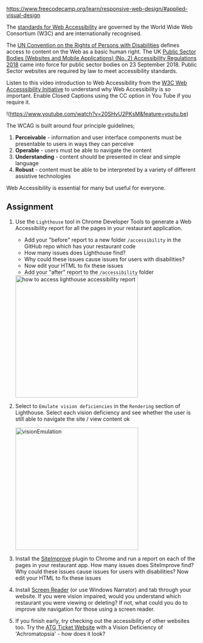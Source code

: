
https://www.freecodecamp.org/learn/responsive-web-design/#applied-visual-design


The [standards for Web Accessibility](https://www.w3.org/WAI/standards-guidelines/wcag/) are governed by the World Wide Web Consortium (W3C) and are internationally recognised.

The [UN Convention on the Rights of Persons with Disabilities](https://www.un.org/development/desa/disabilities/convention-on-the-rights-of-persons-with-disabilities/convention-on-the-rights-of-persons-with-disabilities-2.html) defines access to content on the Web as a basic human right. The UK [Public Sector Bodies (Websites and Mobile Applications) (No. 2) Accessibility Regulations 2018](https://www.legislation.gov.uk/uksi/2018/952/made) came into force for public sector bodies on 23 September 2018. Public Sector websites are required by law to meet accessibility standards.

Listen to this video introduction to Web Accessibility from the [W3C Web Accesssibility Initiative](https://www.w3.org/WAI/videos/standards-and-benefits/) to understand why Web Accessibility is so important. Enable Closed Captions using the CC option in You Tube if you require it.

!(https://www.youtube.com/watch?v=20SHvU2PKsM&feature=youtu.be)

The WCAG is built around four principle guidelines;
  1. **Perceivable** - information and user interface components must be presentable to users in ways they can perceive
  2. **Operable** - users must be able to navigate the content
  3. **Understanding** - content should be presented in clear and simple language
  4. **Robust** - content must be able to be interpreted by a variety of different assistive technologies

Web Accessibility is essential for many but useful for everyone.

## Assignment
  1. Use the `Lighthouse` tool in Chrome Developer Tools to generate a Web Accessibility report for all the pages in your restaurant application.
     * Add your "before" report to a new folder `/accessibility` in the GitHub repo which has your restaurant code
     * How many issues does Lighthouse find?
     * Why could these issues cause issues for users with disabilities?
     * Now edit your HTML to fix these issues
     * Add your "after" report to the `/accessibility` folder

     <img width="322" alt="how to access lighthouse accessibility report" src="https://user-images.githubusercontent.com/1316724/106430584-eddaa000-6463-11eb-829e-5292749f16d2.PNG">
 
  2. Select to `Emulate vision deficiencies` in the `Rendering` section of Lighthouse. Select each vision deficiency and see whether the user is still able to navigate the site / view content ok

     <img width="323" alt="visionEmulation" src="https://user-images.githubusercontent.com/1316724/106431075-a86aa280-6464-11eb-90c9-50d071ec101f.PNG">
  3. Install the [SiteImprove](https://chrome.google.com/webstore/detail/siteimprove-accessibility/efcfolpjihicnikpmhnmphjhhpiclljc) plugin to Chrome and run a report on each of  the pages in your restaurant app.
    How many issues does SiteImprove find?
    Why could these issues cause issues for users with disabilities?
    Now edit your HTML to fix these issues
  4. Install [Screen Reader](https://chrome.google.com/webstore/detail/screen-reader/kgejglhpjiefppelpmljglcjbhoiplfn) (or use Windows Narrator) and tab through your website. If you were vision impaired, would you understand which restaurant you were viewing or deleting? If not, what could you do to improve site navigation for those using a screen reader.
  5. If you finish early, try checking out the accessibility of other websites too. Try the [ATG Ticket Website](https://atg.nliven.co/tickets/series/wicked?_ga=2.37698784.1776477192.1605217929-908196991.1605217929) with a Vision Deficiency of 'Achromatopsia' - how does it look?